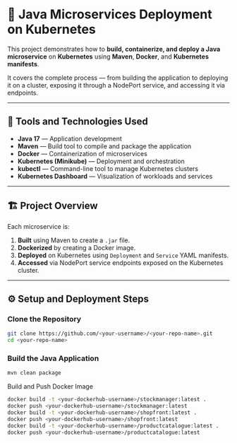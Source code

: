 # 🚀 Java Microservices Deployment on Kubernetes

This project demonstrates how to **build, containerize, and deploy a Java microservice** on **Kubernetes** using **Maven**, **Docker**, and **Kubernetes manifests**.

It covers the complete process — from building the application to deploying it on a cluster, exposing it through a NodePort service, and accessing it via endpoints.

---

## 🧰 Tools and Technologies Used

- **Java 17** — Application development  
- **Maven** — Build tool to compile and package the application  
- **Docker** — Containerization of microservices  
- **Kubernetes (Minikube)** — Deployment and orchestration  
- **kubectl** — Command-line tool to manage Kubernetes clusters  
- **Kubernetes Dashboard** — Visualization of workloads and services  

---

## 🏗️ Project Overview

Each microservice is:
1. **Built** using Maven to create a `.jar` file.  
2. **Dockerized** by creating a Docker image.  
3. **Deployed** on Kubernetes using `Deployment` and `Service` YAML manifests.  
4. **Accessed** via NodePort service endpoints exposed on the Kubernetes cluster.

---

## ⚙️ Setup and Deployment Steps

### Clone the Repository
```bash
git clone https://github.com/<your-username>/<your-repo-name>.git
cd <your-repo-name>
```
### Build the Java Application
``` bash
mvn clean package
```
Build and Push Docker Image
``` bash
docker build -t <your-dockerhub-username>/stockmanager:latest .
docker push <your-dockerhub-username>/stockmanager:latest
docker build -t <your-dockerhub-username>/shopfront:latest .
docker push <your-dockerhub-username>/shopfront:latest
docker build -t <your-dockerhub-username>/productcatalogue:latest .
docker push <your-dockerhub-username>/productcatalogue:latest
```



